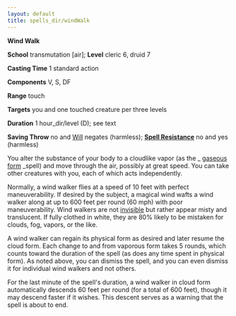 ```yaml
---
layout: default
title: spells_dir/windWalk
---
```

 **Wind Walk**

**School** transmutation [air]; **Level** cleric 6, druid 7

**Casting Time** 1 standard action

**Components** V, S, DF

**Range** touch

**Targets** you and one touched creature per three levels

**Duration** 1 hour_dir/level (D); see text

**Saving Throw** no and [Will](../combat#_will) negates (harmless); **[Spell Resistance](../glossary#_spell-resistance)** no and yes (harmless)

You alter the substance of your body to a cloudlike vapor (as the _ [gaseous form](gaseousForm#_gaseous-form) _spell) and move through the air, possibly at great speed. You can take other creatures with you, each of which acts independently.

Normally, a wind walker flies at a speed of 10 feet with perfect maneuverability. If desired by the subject, a magical wind wafts a wind walker along at up to 600 feet per round (60 mph) with poor maneuverability. Wind walkers are not [invisible](../glossary#_invisible) but rather appear misty and translucent. If fully clothed in white, they are 80% likely to be mistaken for clouds, fog, vapors, or the like.

A wind walker can regain its physical form as desired and later resume the cloud form. Each change to and from vaporous form takes 5 rounds, which counts toward the duration of the spell (as does any time spent in physical form). As noted above, you can dismiss the spell, and you can even dismiss it for individual wind walkers and not others.

For the last minute of the spell's duration, a wind walker in cloud form automatically descends 60 feet per round (for a total of 600 feet), though it may descend faster if it wishes. This descent serves as a warning that the spell is about to end.

